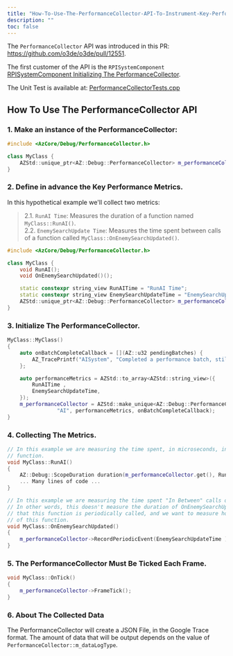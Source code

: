 ```yaml
---
title: "How-To-Use-The-PerformanceCollector-API-To-Instrument-Key-Performance-Metrics"
description: ""
toc: false
---
```


The `PerformanceCollector` API was introduced in this PR: https://github.com/o3de/o3de/pull/12551.  

The first customer of the API is the `RPISystemComponent` [RPISystemComponent Initializing The PerformanceCollector](https://github.com/o3de/o3de/blob/aa529d712e69d5b94058d2b23a00685151d64b86/Gems/Atom/RPI/Code/Source/RPI.Private/RPISystemComponent.cpp#L189).  

The Unit Test is available at: [PerformanceCollectorTests.cpp](https://github.com/o3de/o3de/blob/development/Code/Framework/AzCore/Tests/Debug/PerformanceCollectorTests.cpp)

## How To Use The PerformanceCollector API
### 1. Make an instance of the PerformanceCollector:
```cpp
#include <AzCore/Debug/PerformanceCollector.h>

class MyClass {
    AZStd::unique_ptr<AZ::Debug::PerformanceCollector> m_performanceCollector;
}
```
### 2. Define in advance the Key Performance Metrics.
In this hypothetical example we'll collect two metrics:
> 2.1. `RunAI Time`: Measures the duration of a function named `MyClass::RunAI()`.  
> 2.2. `EnemySearchUpdate Time`: Measures the time spent between calls of a function called `MyClass::OnEnemySearchUpdated()`.
```cpp
#include <AzCore/Debug/PerformanceCollector.h>

class MyClass {
    void RunAI();
    void OnEnemySearchUpdated()();

    static constexpr string_view RunAITime = "RunAI Time";
    static constexpr string_view EnemySearchUpdateTime = "EnemySearchUpdate Time";
    AZStd::unique_ptr<AZ::Debug::PerformanceCollector> m_performanceCollector;
}
```

### 3. Initialize The PerformanceCollector.
```cpp
MyClass::MyClass()
{
    auto onBatchCompleteCallback = [](AZ::u32 pendingBatches) {
        AZ_TracePrintf("AISystem", "Completed a performance batch, still %u batches are pending.\n", pendingBatches);
    };

    auto performanceMetrics = AZStd::to_array<AZStd::string_view>({
        RunAITime ,
        EnemySearchUpdateTime,
    });
    m_performanceCollector = AZStd::make_unique<AZ::Debug::PerformanceCollector>(
                "AI", performanceMetrics, onBatchCompleteCallback);
}
```
### 4. Collecting The Metrics.
```cpp
// In this example we are measuring the time spent, in microseconds, inside the RunAI()
// function.
void MyClass::RunAI()
{
    AZ::Debug::ScopeDuration duration(m_performanceCollector.get(), RunAITime );
    ... Many lines of code ...
}

// In this example we are measuring the time spent "In Between" calls of OnEnemySearchUpdated().
// In other words, this doesn't measure the duration of OnEnemySearchUpdated(), instead, it is assumed
// that this function is periodically called, and we want to measure how long it takes in between calls
// of this function.
void MyClass::OnEnemySearchUpdated()
{
    m_performanceCollector->RecordPeriodicEvent(EnemySearchUpdateTime );
}
```
### 5. The PerformanceCollector Must Be Ticked Each Frame.
```cpp
void MyClass::OnTick()
{
    m_performanceCollector->FrameTick();
}
```
### 6. About The Collected Data
The PerformanceCollector will create a JSON File, in the Google Trace format. The amount of data that will be output depends on the value of `PerformanceCollector::m_dataLogType`.

